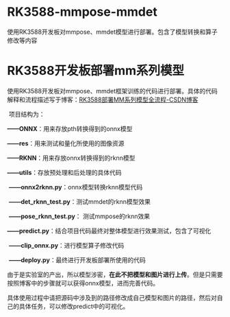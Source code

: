 # RK3588-mmpose-mmdet
使用RK3588开发板对mmpose、mmdet模型进行部署。包含了模型转换和算子修改等内容

# RK3588开发板部署mm系列模型

​	使用RK3588开发板对mmpose、mmdet框架训练的代码进行部署。具体的代码解释和流程描述写于博客：[RK3588部署MM系列模型全流程-CSDN博客](https://blog.csdn.net/qq_50991821/article/details/146021703?spm=1001.2014.3001.5501)

​	项目结构为：

**——ONNX**：用来存放pth转换得到的onnx模型

**——res**：用来测试和量化所使用的图像资源

**——RKNN**：用来存放onnx转换得到的rknn模型

**——utils**：存放预处理和后处理的具体代码

​		**——onnx2rknn.py**：onnx模型转换rknn模型代码

​		**——det_rknn_test.py**：测试mmdet的rknn模型效果

​		**——pose_rknn_test.py**： 测试mmpose的rknn效果

​		**——predict.py**：结合项目代码最终对整体模型进行效果测试，包含了可视化

​		**——clip_onnx.py**：进行模型算子修改代码

​		**——deploy.py**：最终进行开发板部署所使用的代码

​	由于是实验室的产出，所以模型涉密，**在此不把模型和图片进行上传**。但是只需要按照博客中的步骤就可以获得onnx模型，进而完善代码。

​	具体使用过程中请把源码中涉及到的路径修改成自己模型和图片的路径，然后对自己的具体任务，可以修改predict中的可视化。


